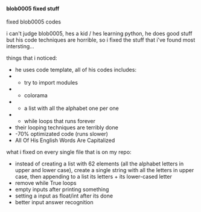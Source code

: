 #### blob0005 fixed stuff
fixed blob0005 codes

i can't judge blob0005, hes a kid / hes learning python, he does good stuff but his code techniques are horrible, so i fixed the stuff that i've found most intersting...

things that i noticed:
- he uses code template, all of his codes includes:
- - try to import modules
- - colorama
- - a list with all the alphabet one per one
- - while loops that runs forever
- their looping techniques are terribly done
- -70% optimizated code (runs slower)
- All Of His English Words Are Capitalized

what i fixed on every single file that is on my repo:
- instead of creating a list with 62 elements (all the alphabet letters in upper and lower case), create a single string with all the letters in upper case, then appending to a list its letters + its lower-cased letter
- remove while True loops
- empty inputs after printing something
- setting a input as float/int after its done
- better input answer recognition 

